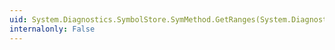 ```yaml
---
uid: System.Diagnostics.SymbolStore.SymMethod.GetRanges(System.Diagnostics.SymbolStore.ISymbolDocument,System.Int32,System.Int32)
internalonly: False
---
```

